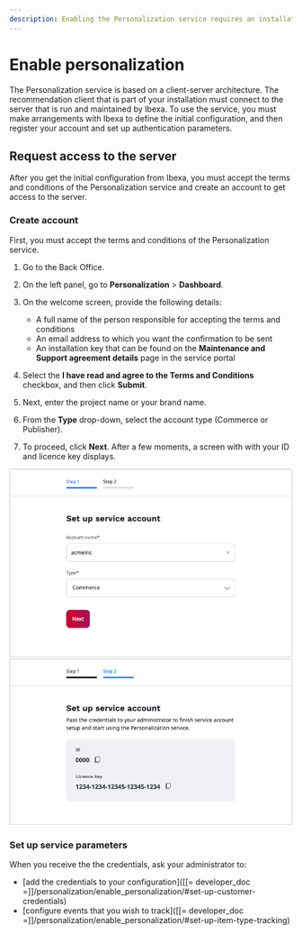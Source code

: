 ```yaml
---
description: Enabling the Personalization service requires an installation key provided by Ibexa.
---
```


# Enable personalization

The Personalization service is based on a client-server architecture.
The recommendation client that is part of your installation must connect to 
the server that is run and maintained by Ibexa.
To use the service, you must make arrangements with Ibexa to define the initial 
configuration, and then register your account and set up authentication parameters.

## Request access to the server

After you get the initial configuration from Ibexa, you must accept the terms and conditions of the Personalization service
and create an account to get access to the server.

### Create account

First, you must accept the terms and conditions of the Personalization service.


1. Go to the Back Office.
1. On the left panel, go to **Personalization** > **Dashboard**.
1. On the welcome screen, provide the following details:

    - A full name of the person responsible for accepting the terms and conditions
    - An email address to which you want the confirmation to be sent
    - An installation key that can be found on the **Maintenance and Support agreement details** page in the service portal

1. Select the **I have read and agree to the Terms and Conditions** checkbox, and then click **Submit**.
1. Next, enter the project name or your brand name.
1. From the **Type** drop-down, select the account type (Commerce or Publisher).
1. To proceed, click **Next**. After a few moments, a screen with with your ID and licence key displays.

![Create account](img/perso_create_account_1.png "Create account")
![Basic scenario configuration](img/perso_create_account_2.png "Account credentials")
### Set up service parameters

When you receive the the credentials, ask your administrator to:

- [add the credentials to your configuration]([[= developer_doc =]]/personalization/enable_personalization/#set-up-customer-credentials)
- [configure events that you wish to track]([[= developer_doc =]]/personalization/enable_personalization/#set-up-item-type-tracking)